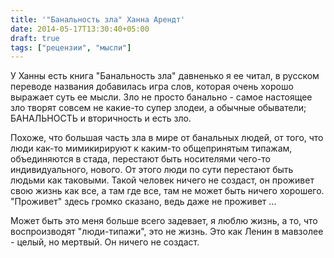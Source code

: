 ```yaml
---
title: '"Банальность зла" Ханна Арендт'
date: 2014-05-17T13:30:40+05:00
draft: true
tags: ["рецензии", "мысли"]
---
```

У Ханны есть книга "Банальность зла" давненько я ее читал, в русском переводе названия добавилась игра слов, которая очень хорошо выражает суть ее мысли. 
Зло не просто банально - самое настоящее зло творят совсем не какие-то супер злодеи, а обычные обыватели; БАНАЛЬНОСТЬ и вторичность и есть зло. 

Похоже, что большая часть зла в мире от банальных людей, от того, что люди как-то мимикирируют к каким-то общепринятым типажам, объединяются в стада, перестают быть носителями чего-то индивидуального, нового. 
От этого люди по сути перестают быть людьми как таковыми. 
Такой человек ничего не создаст, он проживет свою жизнь как все, а там где все, там не может быть ничего хорошего. 
"Проживет" здесь громко сказано, ведь даже не проживет ... 

Может быть это меня больше всего задевает, я люблю жизнь, а то, что воспроизводят "люди-типажи", это не жизнь. 
Это как Ленин в мавзолее - целый, но мертвый. Он ничего не создаст.